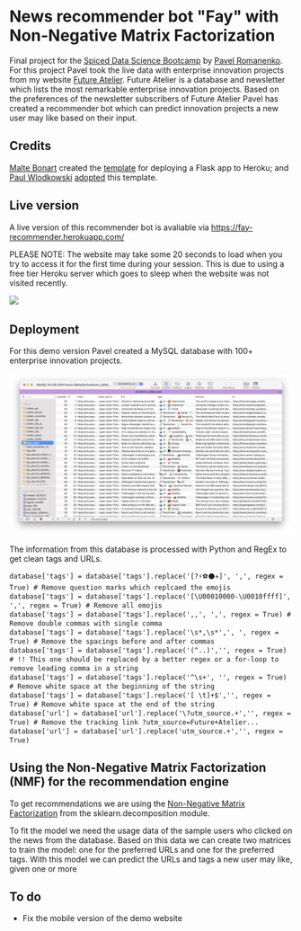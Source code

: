 # News recommender bot "Fay" with Non-Negative Matrix Factorization

Final project for the [Spiced Data Science Bootcamp](https://www.spiced-academy.com/en/program/data-science) by [Pavel Romanenko](https://github.com/pavrmk). For this project Pavel took the live data with enterprise innovation projects from my website [Future Atelier](https://www.futureatelier.com/). Future Atelier is a database and newsletter which lists the most remarkable enterprise innovation projects. Based on the preferences of the newsletter subscribers of Future Atelier Pavel has created a recommender bot which can predict innovation projects a new user may like based on their input.

## Credits

[Malte Bonart](https://github.com/bonartm) created the [template](https://github.com/bonartm/heroku-flask) for deploying a Flask app to Heroku; and [Paul Wlodkowski](https://github.com/pawlodkowski) [adopted](https://github.com/pawlodkowski/heroku_flask_template) this template.

## Live version

A live version of this recommender bot is avaliable via https://fay-recommender.herokuapp.com/

PLEASE NOTE: The website may take some 20 seconds to load when you try to access it for the first time during your session. This is due to using a free tier Heroku server which goes to sleep when the website was not visited recently.

<kbd>
  <img src="https://github.com/futureatelier/fay_recommender/blob/main/images/readme_file_screenshots/fay_live.gif">
</kbd>

## Deployment 

For this demo version Pavel created a MySQL database with 100+ enterprise innovation projects. 

![MySQL Database Screenshot](https://github.com/futureatelier/fay_recommender/blob/main/images/readme_file_screenshots/database.png)

The information from this database is processed with Python and RegEx to get clean tags and URLs.

``` 
database['tags'] = database['tags'].replace('[?⚡⚽⚫✈️]', ',', regex = True) # Remove question marks which replcaed the emojis
database['tags'] = database['tags'].replace('[\U00010000-\U0010ffff]', ',', regex = True) # Remove all emojis
database['tags'] = database['tags'].replace(',,', ',', regex = True) # Remove double commas with single comma
database['tags'] = database['tags'].replace('\s*,\s*',', ', regex = True) # Remove the spacings before and after commas
database['tags'] = database['tags'].replace('(^..)','', regex = True) # !! This one should be replaced by a better regex or a for-loop to remove leading comma in a string
database['tags'] = database['tags'].replace('^\s+', '', regex = True) # Remove white space at the beginning of the string
database['tags'] = database['tags'].replace('[ \t]+$','', regex = True) # Remove white space at the end of the string
database['url'] = database['url'].replace('\?utm_source.+','', regex = True) # Remove the tracking link ?utm_source=Future+Atelier...
database['url'] = database['url'].replace('utm_source.+','', regex = True)
```

## Using the Non-Negative Matrix Factorization (NMF) for the recommendation engine

To get recommendations we are using the [Non-Negative Matrix Factorization](https://scikit-learn.org/stable/modules/generated/sklearn.decomposition.NMF.html) from the sklearn.decomposition module.

To fit the model we need the usage data of the sample users who clicked on the news from the database. Based on this data we can create two matrices to train the model: one for the preferred URLs and one for the preferred tags. With this model we can predict the URLs and tags a new user may like, given one or more 

## To do

* Fix the mobile version of the demo website
